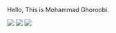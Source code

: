 Hello, This is Mohammad Ghoroobi.




 <img src="https://github-profile-summary-cards.vercel.app/api/cards/profile-details?username=mohamadghoroobi&theme=nord_bright" />
 <img src="https://github-readme-stats.vercel.app/api?username=mohamadghoroobi&show_icons=true&theme=white" />
 <img src="https://github.com/mohamadghoroobi/github-readme-stats" />

     
     

